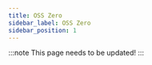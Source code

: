 ```yaml
---
title: OSS Zero
sidebar_label: OSS Zero
sidebar_position: 1
---
```


:::note
This page needs to be updated! 
:::
